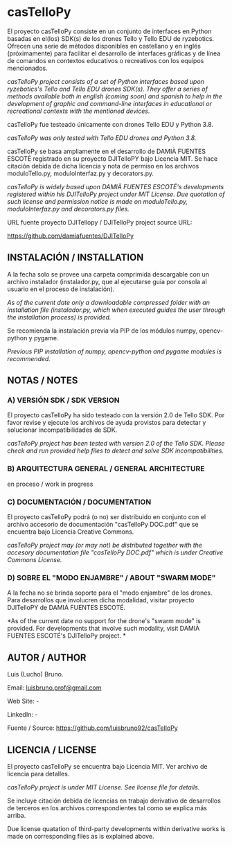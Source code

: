 # casTelloPy

El proyecto casTelloPy consiste en un conjunto de interfaces en Python basadas en el(los) SDK(s) de los drones Tello y Tello EDU de ryzebotics. Ofrecen una serie de métodos disponibles en castellano y en inglés (próximamente) para facilitar el desarrollo de interfaces gráficas y de línea de comandos en contextos educativos o recreativos con los equipos mencionados.

*casTelloPy project consists of a set of Python interfaces based upon ryzebotics's Tello and Tello EDU drones SDK(s). They offer a series of methods available both in english (coming soon) and spanish to help in the development of graphic and command-line interfaces in educational or recreational contexts with the mentioned devices.*

casTelloPy fue testeado únicamente con drones Tello EDU y Python 3.8.

*casTelloPy was only tested with Tello EDU drones and Python 3.8.*

casTelloPy se basa ampliamente en el desarrollo de DAMIÀ FUENTES ESCOTÉ registrado en su proyecto DJITelloPY bajo Licencia MIT. Se hace citación debida de dicha licencia y nota de permiso en los archivos moduloTello.py, moduloInterfaz.py y decorators.py.

*casTelloPy is widely based upon DAMIÀ FUENTES ESCOTÉ's developments registered within his DJITelloPy project under MIT License. Due quotation of such license and permission notice is made on moduloTello.py, moduloInterfaz.py and decorators.py files.*

URL fuente proyecto DJITellopy / DJITelloPy project source URL:

https://github.com/damiafuentes/DJITelloPy


## INSTALACIÓN / INSTALLATION

A la fecha solo se provee una carpeta comprimida descargable con un archivo instalador (instalador.py, que al ejecutarse guía por consola al usuario en el proceso de instalación).

*As of the current date only a downloadable compressed folder with an installation file (instalador.py, which when executed guides the user through the installation process) is provided.*

Se recomienda la instalación previa vía PIP de los módulos numpy, opencv-python y pygame.

*Previous PIP installation of numpy, opencv-python and pygame modules is recommended.*

## NOTAS / NOTES

### A) VERSIÓN SDK / SDK VERSION

El proyecto casTelloPy ha sido testeado con la versión 2.0 de Tello SDK. Por favor revise y ejecute los archivos de ayuda provistos para detectar y solucionar incompatibilidades de SDK.

*casTelloPy project has been tested with version 2.0 of the Tello SDK. Please check and run provided help files to detect and solve SDK incompatibilities.*

### B) ARQUITECTURA GENERAL / GENERAL ARCHITECTURE

en proceso / work in progress


### C) DOCUMENTACIÓN / DOCUMENTATION

El proyecto casTelloPy podrá (o no) ser distribuido en conjunto con el archivo accesorio de documentación "casTelloPy DOC.pdf" que se encuentra bajo Licencia Creative Commons.

*casTelloPy project may (or may not) be distributed together with the accesory documentation file "casTelloPy DOC.pdf" which is under Creative Commons License.*

### D) SOBRE EL "MODO ENJAMBRE" / ABOUT "SWARM MODE"

A la fecha no se brinda soporte para el "modo enjambre" de los drones. Para desarrollos que involucren dicha modalidad, visitar proyecto DJITelloPY de DAMIÀ FUENTES ESCOTÉ.

*As of the current date no support for the drone's "swarm mode" is provided. For developments that involve such modality, visit DAMIÀ FUENTES ESCOTÉ's DJITelloPy project. *

## AUTOR / AUTHOR

Luis (Lucho) Bruno.

Email:
luisbruno.prof@gmail.com

Web Site: -

LinkedIn: -

Fuente / Source:
https://github.com/luisbruno92/casTelloPy

## LICENCIA / LICENSE

El proyecto casTelloPy se encuentra bajo Licencia MIT. Ver archivo de licencia para detalles.

*casTelloPy project is under MIT License. See license file for details.*

Se incluye citación debida de licencias en trabajo derivativo de desarrollos de terceros en los archivos correspondientes tal como se explica más arriba.

Due license quatation of third-party developments within derivative works is made on corresponding files as is explained above.

